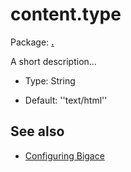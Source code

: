 # content.type

Package: **[.](.)**

A short description...


*  Type: String

*  Default: ''text/html''

## See also


*  [Configuring Bigace](bigace/manual/configurations)



